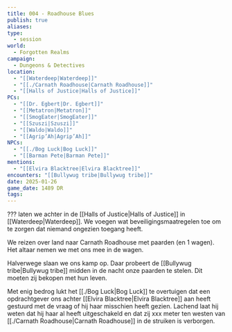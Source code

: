 ```yaml
---
title: 004 - Roadhouse Blues
publish: true
aliases: 
type:
  - session
world:
  - Forgotten Realms
campaign:
  - Dungeons & Detectives
location:
  - "[[Waterdeep|Waterdeep]]"
  - "[[./Carnath Roadhouse|Carnath Roadhouse]]"
  - "[[Halls of Justice|Halls of Justice]]"
PCs:
  - "[[Dr. Egbert|Dr. Egbert]]"
  - "[[Metatron|Metatron]]"
  - "[[SmogEater|SmogEater]]"
  - "[[Szuszi|Szuszi]]"
  - "[[Waldo|Waldo]]"
  - "[[Agrip’Ah|Agrip’Ah]]"
NPCs:
  - "[[./Bog Luck|Bog Luck]]"
  - "[[Barman Pete|Barman Pete]]"
mentions:
  - "[[Elvira Blacktree|Elvira Blacktree]]"
encounters: "[[Bullywug tribe|Bullywug tribe]]"
date: 2025-01-26
game_date: 1489 DR
tags: 
---
```


??? laten we achter in de [[Halls of Justice|Halls of Justice]] in [[Waterdeep|Waterdeep]]. We voegen wat beveiligingsmaatregelen toe om te zorgen dat niemand ongezien toegang heeft.

We reizen over land naar Carnath Roadhouse met paarden (en 1 wagen). Het altaar nemen we met ons mee in de wagen. 

Halverwege slaan we ons kamp op. Daar probeert de [[Bullywug tribe|Bullywug tribe]] midden in de nacht onze paarden te stelen. Dit moeten zij bekopen met hun leven.

Met enig bedrog lukt het [[./Bog Luck|Bog Luck]] te overtuigen dat een opdrachtgever ons achter [[Elvira Blacktree|Elvira Blacktree]] aan heeft gestuurd met de vraag of hij haar misschien heeft gezien. Lachend laat hij weten dat hij haar al heeft uitgeschakeld en dat zij xxx meter ten westen van [[./Carnath Roadhouse|Carnath Roadhouse]] in de struiken is verborgen. 